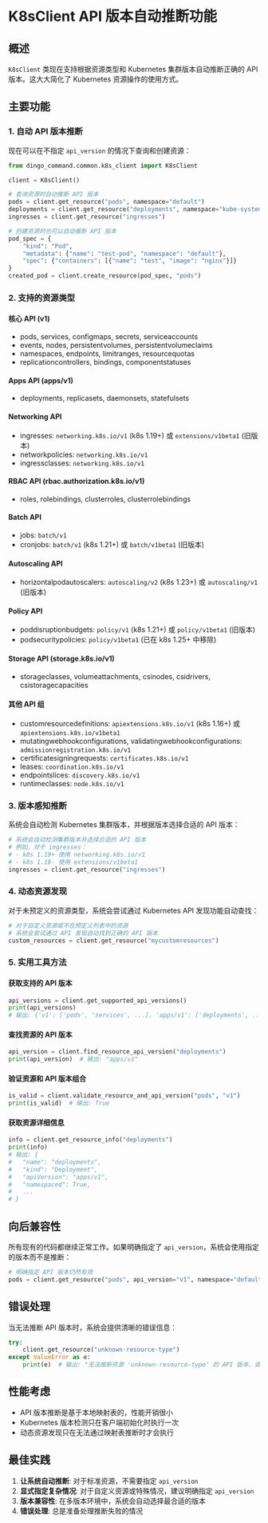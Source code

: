 # K8sClient API 版本自动推断功能

## 概述

`K8sClient` 类现在支持根据资源类型和 Kubernetes 集群版本自动推断正确的 API 版本。这大大简化了 Kubernetes 资源操作的使用方式。

## 主要功能

### 1. 自动 API 版本推断

现在可以在不指定 `api_version` 的情况下查询和创建资源：

```python
from dingo_command.common.k8s_client import K8sClient

client = K8sClient()

# 查询资源时自动推断 API 版本
pods = client.get_resource("pods", namespace="default")
deployments = client.get_resource("deployments", namespace="kube-system")
ingresses = client.get_resource("ingresses")

# 创建资源时也可以自动推断 API 版本
pod_spec = {
    "kind": "Pod",
    "metadata": {"name": "test-pod", "namespace": "default"},
    "spec": {"containers": [{"name": "test", "image": "nginx"}]}
}
created_pod = client.create_resource(pod_spec, "pods")
```

### 2. 支持的资源类型

#### 核心 API (v1)
- pods, services, configmaps, secrets, serviceaccounts
- events, nodes, persistentvolumes, persistentvolumeclaims
- namespaces, endpoints, limitranges, resourcequotas
- replicationcontrollers, bindings, componentstatuses

#### Apps API (apps/v1)
- deployments, replicasets, daemonsets, statefulsets

#### Networking API
- ingresses: `networking.k8s.io/v1` (k8s 1.19+) 或 `extensions/v1beta1` (旧版本)
- networkpolicies: `networking.k8s.io/v1`
- ingressclasses: `networking.k8s.io/v1`

#### RBAC API (rbac.authorization.k8s.io/v1)
- roles, rolebindings, clusterroles, clusterrolebindings

#### Batch API
- jobs: `batch/v1`
- cronjobs: `batch/v1` (k8s 1.21+) 或 `batch/v1beta1` (旧版本)

#### Autoscaling API
- horizontalpodautoscalers: `autoscaling/v2` (k8s 1.23+) 或 `autoscaling/v1` (旧版本)

#### Policy API
- poddisruptionbudgets: `policy/v1` (k8s 1.21+) 或 `policy/v1beta1` (旧版本)
- podsecuritypolicies: `policy/v1beta1` (已在 k8s 1.25+ 中移除)

#### Storage API (storage.k8s.io/v1)
- storageclasses, volumeattachments, csinodes, csidrivers, csistoragecapacities

#### 其他 API 组
- customresourcedefinitions: `apiextensions.k8s.io/v1` (k8s 1.16+) 或 `apiextensions.k8s.io/v1beta1`
- mutatingwebhookconfigurations, validatingwebhookconfigurations: `admissionregistration.k8s.io/v1`
- certificatesigningrequests: `certificates.k8s.io/v1`
- leases: `coordination.k8s.io/v1`
- endpointslices: `discovery.k8s.io/v1`
- runtimeclasses: `node.k8s.io/v1`

### 3. 版本感知推断

系统会自动检测 Kubernetes 集群版本，并根据版本选择合适的 API 版本：

```python
# 系统会自动检测集群版本并选择合适的 API 版本
# 例如，对于 ingresses：
# - k8s 1.19+ 使用 networking.k8s.io/v1
# - k8s 1.18- 使用 extensions/v1beta1
ingresses = client.get_resource("ingresses")
```

### 4. 动态资源发现

对于未预定义的资源类型，系统会尝试通过 Kubernetes API 发现功能自动查找：

```python
# 对于自定义资源或不在预定义列表中的资源
# 系统会尝试通过 API 发现自动找到正确的 API 版本
custom_resources = client.get_resource("mycustomresources")
```

### 5. 实用工具方法

#### 获取支持的 API 版本
```python
api_versions = client.get_supported_api_versions()
print(api_versions)
# 输出: {'v1': ['pods', 'services', ...], 'apps/v1': ['deployments', ...], ...}
```

#### 查找资源的 API 版本
```python
api_version = client.find_resource_api_version("deployments")
print(api_version)  # 输出: "apps/v1"
```

#### 验证资源和 API 版本组合
```python
is_valid = client.validate_resource_and_api_version("pods", "v1")
print(is_valid)  # 输出: True
```

#### 获取资源详细信息
```python
info = client.get_resource_info("deployments")
print(info)
# 输出: {
#   "name": "deployments",
#   "kind": "Deployment",
#   "apiVersion": "apps/v1",
#   "namespaced": True,
#   ...
# }
```

## 向后兼容性

所有现有的代码都继续正常工作。如果明确指定了 `api_version`，系统会使用指定的版本而不是推断：

```python
# 明确指定 API 版本仍然有效
pods = client.get_resource("pods", api_version="v1", namespace="default")
```

## 错误处理

当无法推断 API 版本时，系统会提供清晰的错误信息：

```python
try:
    client.get_resource("unknown-resource-type")
except ValueError as e:
    print(e)  # 输出: "无法推断资源 'unknown-resource-type' 的 API 版本，请明确提供 'api_version' 参数。"
```

## 性能考虑

- API 版本推断是基于本地映射表的，性能开销很小
- Kubernetes 版本检测只在客户端初始化时执行一次
- 动态资源发现只在无法通过映射表推断时才会执行

## 最佳实践

1. **让系统自动推断**: 对于标准资源，不需要指定 `api_version`
2. **显式指定复杂情况**: 对于自定义资源或特殊情况，建议明确指定 `api_version`
3. **版本兼容性**: 在多版本环境中，系统会自动选择最合适的版本
4. **错误处理**: 总是准备处理推断失败的情况
